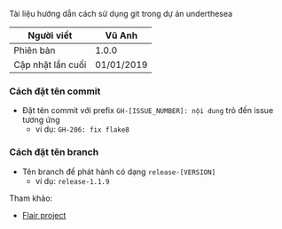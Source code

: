 Tài liệu hướng dẫn cách sử dụng git trong dự án underthesea

| Người viết        | Vũ Anh     |
|-------------------|------------|
| Phiên bản         | 1.0.0      |
| Cập nhật lần cuối | 01/01/2019 |

### Cách đặt tên commit

* Đặt tên commit với prefix `GH-[ISSUE_NUMBER]: nội dung` trỏ đến issue tương ứng
  * ví dụ: `GH-206: fix flake8`

### Cách đặt tên branch

* Tên branch để phát hành có dạng `release-[VERSION]`
  * ví dụ: `release-1.1.9`

Tham khảo:

* [Flair project](https://github.com/zalandoresearch/flair)